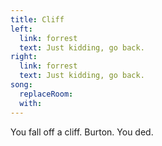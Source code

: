 ```yaml
---
title: Cliff
left:
  link: forrest
  text: Just kidding, go back.
right:
  link: forrest
  text: Just kidding, go back.
song:
  replaceRoom:
  with:
---
```


You fall off a cliff. Burton. You ded.
